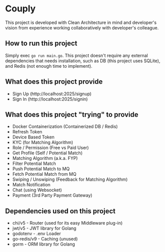# Couply

This project is developed with Clean Architecture in mind and developer's vision from experience working collaboratively with developer's colleague.

## How to run this project
Simply exec `go run main.go`. This project doesn't require any external dependencies that needs installation, such as DB (this project uses SQLite), and Redis (not enough time to implement).

## What does this project provide
- Sign Up (http://localhost:2025/signup)
- Sign In (http://localhost:2025/signin)

## What does this project "trying" to provide
- Docker Containerization (Containerized DB / Redis)
- Refresh Token
- Device Based Token
- KYC (for Matching Algorithm)
- Role / Permission (Free vs Paid User)
- Get Profile (Self / Potential Match)
- Matching Algorithm (a.k.a. FYP)
- Filter Potential Match
- Push Potential Match to MQ
- Fetch Potential Match from MQ
- Swiping / Unswiping (Feedback for Matching Algorithm)
- Match Notification
- Chat (using Websocket)
- Payment (3rd Party Payment Gateway)

## Dependencies used on this project
- chi/v5 - Router (used for its easy Middleware plug-in)
- jwt/v5 - JWT library for Golang
- godotenv - .env Loader
- go-redis/v9 - Caching (unused)
- gorm - ORM library for Golang
